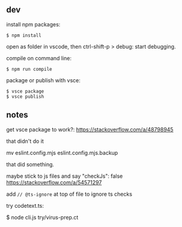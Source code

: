 ## dev

install npm packages:

```
$ npm install
```

open as folder in vscode, then ctrl-shift-p > debug: start debugging.

compile on command line:

```
$ npm run compile
```

package or publish with vsce:

```
$ vsce package
$ vsce publish
```

## notes

        
get vsce package to work?: https://stackoverflow.com/a/48798945

that didn't do it

mv eslint.config.mjs eslint.config.mjs.backup

that did something.

maybe stick to js files and say "checkJs": false      https://stackoverflow.com/a/54571297

add `// @ts-ignore` at top of file to ignore ts checks

try codetext.ts:

$ node cli.js try/virus-prep.ct